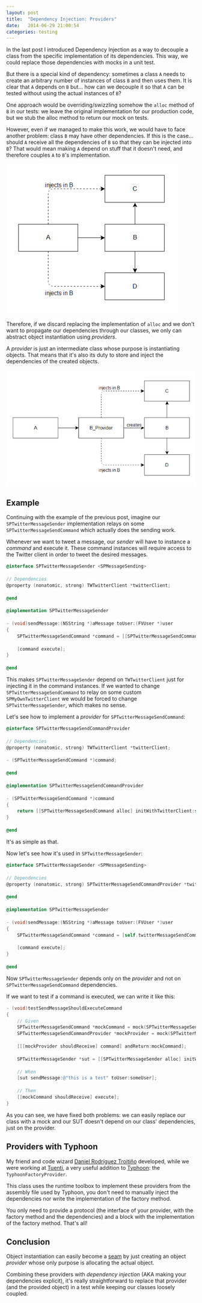 ```yaml
---
layout: post
title:  "Dependency Injection: Providers"
date:   2014-06-29 21:00:54
categories: testing
---
```


In the last post I introduced Dependency Injection as a way to decouple a class from the specific implementation of its dependencies. This way, we could replace those dependencies with mocks in a unit test.

But there is a special kind of dependency: sometimes a class ``A`` needs to create an arbitrary number of instances of class ``B`` and then uses them. It is clear that ``A`` depends on ``B`` but… how can we decouple it so that ``A`` can be tested without using the actual instances of ``B``?

<!--more-->

One approach would be overriding/swizzling somehow the ``alloc`` method of ``B`` in our tests: we leave the original implementation for our production code, but we stub the alloc method to return our mock on tests.

However, even if we managed to make this work, we would have to face another problem: class ``B`` may have other dependencies. If this is the case… should ``A`` receive all the dependencies of ``B`` so that they can be injected into ``B``? That would mean making ``A`` depend on stuff that it doesn't need, and therefore couples ``A`` to ``B``'s implementation.

![A depends on B's dependencies](dependency-injection-providers/ProvidersBAD.png)

Therefore, if we discard replacing the implementation of ``alloc`` and we don't want to propagate our dependencies through our classes, we only can abstract object instantiation using _providers_.

A _provider_ is just an intermediate class whose purpose is instantiating objects. That means that it's also its duty to store and inject the dependencies of the created objects.

![A depends on B's provider](dependency-injection-providers/ProvidersGOOD.png)

## Example

Continuing with the example of the previous post, imagine our ``SPTwitterMessageSender`` implementation relays on some ``SPTwitterMessageSendCommand`` which actually does the sending work.

Whenever we want to tweet a message, our _sender_ will have to instance a _command_ and execute it. These command instances will require access to the Twitter client in order to tweet the desired messages.
```objective-c
@interface SPTwitterMessageSender <SPMessageSending>

// Dependencies
@property (nonatomic, strong) TWTwitterClient *twitterClient;

@end

@implementation SPTwitterMessageSender

- (void)sendMessage:(NSString *)aMessage toUser:(FVUser *)user
{
    SPTwitterMessageSendCommand *command = [[SPTwitterMessageSendCommand alloc] initWithTwitterClient:self.twitterClient];

    [command execute];
}

@end
```
This makes ``SPTwitterMessageSender`` depend on ``TWTwitterClient`` just for injecting it in the command instances. If we wanted to change ``SPTwitterMessageSendCommand`` to relay on some custom ``SPMyOwnTwitterClient`` we would be forced to change ``SPTwitterMessageSender``, which makes no sense.

Let's see how to implement a _provider_ for ``SPTwitterMessageSendCommand``:
```objective-c
@interface SPTwitterMessageSendCommandProvider

// Dependencies
@property (nonatomic, strong) TWTwitterClient *twitterClient;

- (SPTwitterMessageSendCommand *)command;

@end

@implementation SPTwitterMessageSendCommandProvider

- (SPTwitterMessageSendCommand *)command
{
    return [[SPTwitterMessageSendCommand alloc] initWithTwitterClient:self.twitterClient];
}

@end
```
It's as simple as that.

Now let's see how it's used in ``SPTwitterMessageSender``:
```objective-c
@interface SPTwitterMessageSender <SPMessageSending>

// Dependencies
@property (nonatomic, strong) SPTwitterMessageSendCommandProvider *twitterMessageSendCommandProvider;

@end

@implementation SPTwitterMessageSender

- (void)sendMessage:(NSString *)aMessage toUser:(FVUser *)user
{
    SPTwitterMessageSendCommand *command = [self.twitterMessageSendCommandProvider command];

    [command execute];
}

@end
```
Now ``SPTwitterMessageSender`` depends only on the _provider_ and not on ``SPTwitterMessageSendCommand`` dependencies.

If we want to test if a command is executed, we can write it like this:
```objective-c
- (void)testSendMessageShouldExecuteCommand
{
    // Given
    SPTwitterMessageSendCommand *mockCommand = mock(SPTwitterMessageSendCommand);
    SPTwitterMessageSendCommandProvider *mockProvider = mock(SPTwitterMessageSendCommandProvider);

    [[[mockProvider shouldReceive] command] andReturn:mockCommand];

    SPTwitterMessageSender *sut = [[SPTwitterMessageSender alloc] initWithTwitterMessageSendCommandProvider:mockProvider];

    // When
    [sut sendMessage:@"this is a test" toUser:someUser];

    // Then
    [[mockCommand shouldReceive] execute];
}
```
As you can see, we have fixed both problems: we can easily replace our class with a mock and our SUT doesn't depend on our class' dependencies, just on the provider.

## Providers with Typhoon

My friend and code wizard [Daniel Rodríguez Troitiño](https://github.com/drodriguez) developed, while we were working at [Tuenti](http://www.tuenti.com), a very useful addition to [Typhoon](http://www.typhoonframework.org/): the ```TyphoonFactoryProvider```.

This class uses the runtime toolbox to implement these providers from the assembly file used by Typhoon, you don't need to manually inject the dependencies nor write the implementation of the factory method.

You only need to provide a protocol (the interface of your provider, with the factory method and the dependencies) and a block with the implementation of the factory method. That's all!

## Conclusion

Object instantiation can easily become a [seam](http://c2.com/cgi/wiki?SoftwareSeam) by just creating an object _provider_ whose only purpose is allocating the actual object.

Combining these providers with *dependency injection* (AKA making your dependencies explicit), it's really straightforward to replace that provider (and the provided object) in a test while keeping our classes loosely coupled.
